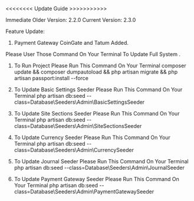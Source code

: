 <<<<<<<< Update Guide >>>>>>>>>>>

Immediate Older Version: 2.2.0
Current Version: 2.3.0

Feature Update:
1. Payment Gateway CoinGate and Tatum Added.




Please User Those Command On Your Terminal To Update Full System
.
1. To Run Project Please Run This Command On Your Terminal
    composer update && composer dumpautoload  && php artisan migrate && php artisan passport:install --force

2. To Update Basic Settings Seeder Please Run This Command On Your Terminal
    php artisan db:seed --class=Database\\Seeders\\Admin\\BasicSettingsSeeder
    
3. To Update Site Sections Seeder Please Run This Command On Your Terminal
    php artisan db:seed --class=Database\\Seeders\\Admin\\SiteSectionsSeeder

4. To Update Currency Seeder Please Run This Command On Your Terminal
    php artisan db:seed --class=Database\\Seeders\\Admin\\CurrencySeeder

5. To Update Journal Seeder Please Run This Command On Your Terminal
    php artisan db:seed --class=Database\\Seeders\\Admin\\JournalSeeder

6. To Update Payment Gateway Seeder Please Run This Command On Your Terminal
    php artisan db:seed --class=Database\\Seeders\\Admin\\PaymentGatewaySeeder